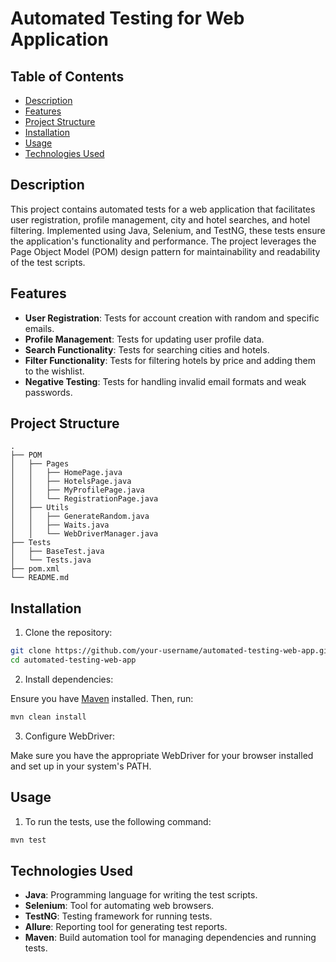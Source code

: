# Automated Testing for Web Application
## Table of Contents

- [Description](#description)
- [Features](#features)
- [Project Structure](#project-structure)
- [Installation](#installation)
- [Usage](#usage)
- [Technologies Used](#technologies-used)



## Description

This project contains automated tests for a web application that facilitates user registration, profile management, city and hotel searches, and hotel filtering. Implemented using Java, Selenium, and TestNG, these tests ensure the application's functionality and performance. The project leverages the Page Object Model (POM) design pattern for maintainability and readability of the test scripts.

## Features

- **User Registration**: Tests for account creation with random and specific emails.
- **Profile Management**: Tests for updating user profile data.
- **Search Functionality**: Tests for searching cities and hotels.
- **Filter Functionality**: Tests for filtering hotels by price and adding them to the wishlist.
- **Negative Testing**: Tests for handling invalid email formats and weak passwords.

## Project Structure

```plaintext
.
├── POM
│   ├── Pages
│   │   ├── HomePage.java
│   │   ├── HotelsPage.java
│   │   ├── MyProfilePage.java
│   │   └── RegistrationPage.java
│   ├── Utils
│   │   ├── GenerateRandom.java
│   │   ├── Waits.java
│   │   └── WebDriverManager.java
├── Tests
│   ├── BaseTest.java
│   └── Tests.java
├── pom.xml
└── README.md
```

## Installation

1. Clone the repository:

```bash
git clone https://github.com/your-username/automated-testing-web-app.git
cd automated-testing-web-app
```

2. Install dependencies:

Ensure you have [Maven](https://maven.apache.org/install.html) installed. Then, run:

```bash
mvn clean install
```

3. Configure WebDriver:

Make sure you have the appropriate WebDriver for your browser installed and set up in your system's PATH.

## Usage

1. To run the tests, use the following command:

```bash
mvn test
```
## Technologies Used

- **Java**: Programming language for writing the test scripts.
- **Selenium**: Tool for automating web browsers.
- **TestNG**: Testing framework for running tests.
- **Allure**: Reporting tool for generating test reports.
- **Maven**: Build automation tool for managing dependencies and running tests.


